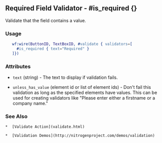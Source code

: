 

## Required Field Validator - #is_required {}

  Validate that the field contains a value.

### Usage

```erlang
   wf:wire(ButtonID, TextBoxID, #validate { validators=[
     #is_required { text="Required" }
   ]})

```

### Attributes

   * `text` (string) - The text to display if validation fails.

   * `unless_has_value` (element id or list of element ids) - Don't fail
     this validation as long as the specified elements have values. This can be
     used for creating validators like "Please enter either a firstname or a
     company name."

### See Also

	*  [Validate Action](validate.html)

	*  [Validation Demos](http://nitrogenproject.com/demos/validation)
